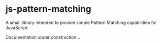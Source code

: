 # js-pattern-matching
A small library intended to provide simple Pattern Matching capabilities for JavaScript.

Documentation under construction...
